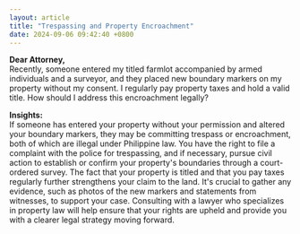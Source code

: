 ```yaml
---
layout: article
title: "Trespassing and Property Encroachment"
date: 2024-09-06 09:42:40 +0800
---
```


<p><strong>Dear Attorney,</strong><br>Recently, someone entered my titled farmlot accompanied by armed individuals and a surveyor, and they placed new boundary markers on my property without my consent. I regularly pay property taxes and hold a valid title. How should I address this encroachment legally?</p><p><strong>Insights:</strong><br>If someone has entered your property without your permission and altered your boundary markers, they may be committing trespass or encroachment, both of which are illegal under Philippine law. You have the right to file a complaint with the police for trespassing, and if necessary, pursue civil action to establish or confirm your property's boundaries through a court-ordered survey. The fact that your property is titled and that you pay taxes regularly further strengthens your claim to the land. It's crucial to gather any evidence, such as photos of the new markers and statements from witnesses, to support your case. Consulting with a lawyer who specializes in property law will help ensure that your rights are upheld and provide you with a clearer legal strategy moving forward.</p>